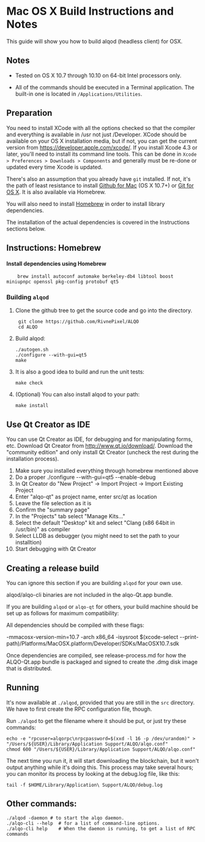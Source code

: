 Mac OS X Build Instructions and Notes
====================================
This guide will show you how to build alqod (headless client) for OSX.

Notes
-----

* Tested on OS X 10.7 through 10.10 on 64-bit Intel processors only.

* All of the commands should be executed in a Terminal application. The
built-in one is located in `/Applications/Utilities`.

Preparation
-----------

You need to install XCode with all the options checked so that the compiler
and everything is available in /usr not just /Developer. XCode should be
available on your OS X installation media, but if not, you can get the
current version from https://developer.apple.com/xcode/. If you install
Xcode 4.3 or later, you'll need to install its command line tools. This can
be done in `Xcode > Preferences > Downloads > Components` and generally must
be re-done or updated every time Xcode is updated.

There's also an assumption that you already have `git` installed. If
not, it's the path of least resistance to install [Github for Mac](https://mac.github.com/)
(OS X 10.7+) or
[Git for OS X](https://code.google.com/p/git-osx-installer/). It is also
available via Homebrew.

You will also need to install [Homebrew](http://brew.sh) in order to install library
dependencies.

The installation of the actual dependencies is covered in the Instructions
sections below.

Instructions: Homebrew
----------------------

#### Install dependencies using Homebrew

        brew install autoconf automake berkeley-db4 libtool boost miniupnpc openssl pkg-config protobuf qt5

### Building `alqod`

1. Clone the github tree to get the source code and go into the directory.

        git clone https://github.com/RivnePixel/ALQO
        cd ALQO

2.  Build alqod:

        ./autogen.sh
        ./configure --with-gui=qt5
        make

3.  It is also a good idea to build and run the unit tests:

        make check

4.  (Optional) You can also install alqod to your path:

        make install

Use Qt Creator as IDE
------------------------
You can use Qt Creator as IDE, for debugging and for manipulating forms, etc.
Download Qt Creator from http://www.qt.io/download/. Download the "community edition" and only install Qt Creator (uncheck the rest during the installation process).

1. Make sure you installed everything through homebrew mentioned above
2. Do a proper ./configure --with-gui=qt5 --enable-debug
3. In Qt Creator do "New Project" -> Import Project -> Import Existing Project
4. Enter "alqo-qt" as project name, enter src/qt as location
5. Leave the file selection as it is
6. Confirm the "summary page"
7. In the "Projects" tab select "Manage Kits..."
8. Select the default "Desktop" kit and select "Clang (x86 64bit in /usr/bin)" as compiler
9. Select LLDB as debugger (you might need to set the path to your installtion)
10. Start debugging with Qt Creator

Creating a release build
------------------------
You can ignore this section if you are building `alqod` for your own use.

alqod/alqo-cli binaries are not included in the alqo-Qt.app bundle.

If you are building `alqod` or `alqo-qt` for others, your build machine should be set up
as follows for maximum compatibility:

All dependencies should be compiled with these flags:

 -mmacosx-version-min=10.7
 -arch x86_64
 -isysroot $(xcode-select --print-path)/Platforms/MacOSX.platform/Developer/SDKs/MacOSX10.7.sdk

Once dependencies are compiled, see release-process.md for how the ALQO-Qt.app
bundle is packaged and signed to create the .dmg disk image that is distributed.

Running
-------

It's now available at `./alqod`, provided that you are still in the `src`
directory. We have to first create the RPC configuration file, though.

Run `./alqod` to get the filename where it should be put, or just try these
commands:

    echo -e "rpcuser=alqorpc\nrpcpassword=$(xxd -l 16 -p /dev/urandom)" > "/Users/${USER}/Library/Application Support/ALQO/alqo.conf"
    chmod 600 "/Users/${USER}/Library/Application Support/ALQO/alqo.conf"

The next time you run it, it will start downloading the blockchain, but it won't
output anything while it's doing this. This process may take several hours;
you can monitor its process by looking at the debug.log file, like this:

    tail -f $HOME/Library/Application\ Support/ALQO/debug.log

Other commands:
-------

    ./alqod -daemon # to start the alqo daemon.
    ./alqo-cli --help  # for a list of command-line options.
    ./alqo-cli help    # When the daemon is running, to get a list of RPC commands

